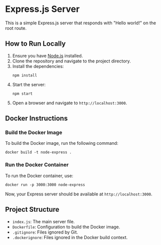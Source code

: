 # Express.js Server

This is a simple Express.js server that responds with "Hello world!" on the root route.

## How to Run Locally

1. Ensure you have [Node.js](https://nodejs.org/) installed.
2. Clone the repository and navigate to the project directory.
3. Install the dependencies:
   ```
   npm install
   ```
4. Start the server:
   ```
   npm start
   ```
5. Open a browser and navigate to `http://localhost:3000`.

## Docker Instructions

### Build the Docker Image

To build the Docker image, run the following command:

```
docker build -t node-express .
```

### Run the Docker Container

To run the Docker container, use:

```
docker run -p 3000:3000 node-express
```

Now, your Express server should be available at `http://localhost:3000`.

## Project Structure

- `index.js`: The main server file.
- `Dockerfile`: Configuration to build the Docker image.
- `.gitignore`: Files ignored by Git.
- `.dockerignore`: Files ignored in the Docker build context.

